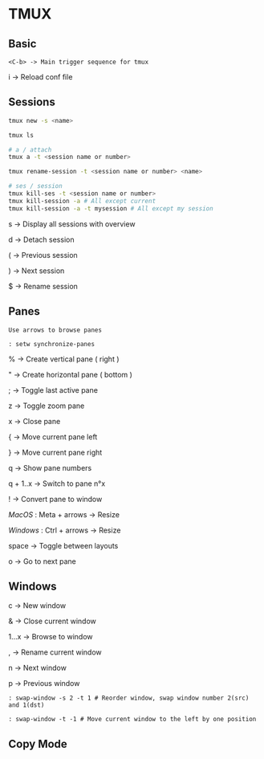 # TMUX

## Basic

`<C-b> -> Main trigger sequence for tmux`

i -> Reload conf file

## Sessions

```sh
tmux new -s <name>

tmux ls

# a / attach
tmux a -t <session name or number>

tmux rename-session -t <session name or number> <name>

# ses / session
tmux kill-ses -t <session name or number> 
tmux kill-session -a # All except current
tmux kill-session -a -t mysession # All except my session
```

s -> Display all sessions with overview

d -> Detach session

( -> Previous session

) -> Next session

$ -> Rename session

## Panes

`Use arrows to browse panes`

```
: setw synchronize-panes
```

% -> Create vertical pane ( right )

" -> Create horizontal pane ( bottom )

; -> Toggle last active pane

z -> Toggle zoom pane

x -> Close pane

{ -> Move current pane left

} -> Move current pane right

q -> Show pane numbers

q + 1..x -> Switch to pane n°x

! -> Convert pane to window

_MacOS_ : Meta + arrows -> Resize

_Windows_ : Ctrl + arrows -> Resize

space -> Toggle between layouts

o -> Go to next pane

## Windows

c -> New window

& -> Close current window

1...x -> Browse to window

, -> Rename current window

n -> Next window

p -> Previous window

```
: swap-window -s 2 -t 1 # Reorder window, swap window number 2(src) and 1(dst)

: swap-window -t -1 # Move current window to the left by one position
```

## Copy Mode
